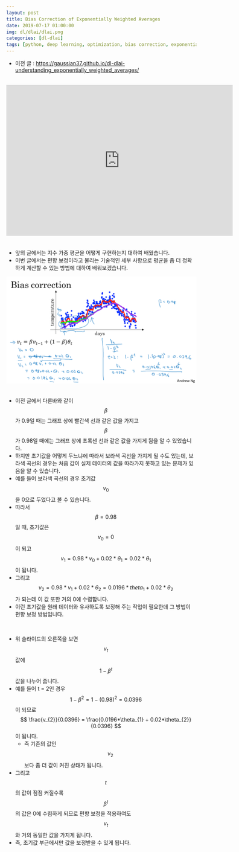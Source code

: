 ```yaml
---
layout: post
title: Bias Correction of Exponentially Weighted Averages
date: 2019-07-17 01:00:00
img: dl/dlai/dlai.png
categories: [dl-dlai] 
tags: [python, deep learning, optimization, bias correction, exponentially weighted averages] # add tag
---
```


- 이전 글 : https://gaussian37.github.io/dl-dlai-understanding_exponentially_weighted_averages/

<br>
<div style="text-align: center;">
    <iframe src="https://www.youtube.com/embed/lWzo8CajF5s" frameborder="0" allowfullscreen="true" width="600px" height="400px"> </iframe>
</div>
<br>

- 앞의 글에서는 지수 가중 평균을 어떻게 구현하는지 대하여 배웠습니다.
- 이번 글에서는 편향 보정이라고 불리는 기술적인 세부 사항으로 평균을 좀 더 정확하게 계산할 수 있는 방법에 대하여 배워보겠습니다.

<center><img src="../assets/img/dl/concept/bias_correction_exponentially_weighed_averages/1.png" alt="Drawing" style="width: 800px;"/></center>

<br>

- 이전 글에서 다룬바와 같이 $$ \beta $$가 0.9일 때는 그래프 상에 빨간색 선과 같은 값을 가지고 $$ \beta $$가 0.98일 때에는 그래프 상에 초록샌 선과 같은 값을 가지게 됨을 알 수 있었습니다.
- 하지만 초기값을 어떻게 두느냐에 따라서 보라색 곡선을 가지게 될 수도 있는데, 보라색 곡선의 경우는 처음 값이 실제 데이터의 값을 따라가지 못하고 있는 문제가 있음을 알 수 있습니다.
- 예를 들어 보라색 곡선의 경우 초기값 $$ v_{0} $$을 0으로 두었다고 볼 수 있습니다.
- 따라서 $$ \beta = 0.98 $$일 때, 초기값은 $$ v_{0} = 0 $$이 되고 $$ v_{1} = 0.98 * v_{0} + 0.02 * \theta_{1}  = 0.02 * \theta_{1} $$이 됩니다.
- 그리고  $$ v_{2} = 0.98 * v_{1} + 0.02 * \theta_{2} = 0.0196 * theta_{1} + 0.02 * \theta_{2} $$가 되는데 이 값 또한 거의 0에 수렴합니다.
- 이런 초기값을 원래 데이터와 유사하도록 보정해 주는 작업이 필요한데 그 방법이 편향 보정 방법입니다.

<br>

- 위 슬라이드의 오른쪽을 보면 $$ v_{t} $$ 값에 $$ 1 - \beta^{t} $$ 값을 나누어 줍니다.
- 예를 들어 t = 2인 경우 $$ 1 - \beta^{2} = 1 - (0.98)^{2} = 0.0396 $$이 되므로 $$ \frac{v_{2}}{0.0396} = \frac{0.0196*\theta_{1} + 0.02*\theta_{2}}{0.0396} $$이 됩니다.
    - 즉 기존의 값인 $$ v_{2} $$ 보다 좀 더 값이 커진 상태가 됩니다.
- 그리고 $$ t $$의 값이 점점 커질수록 $$ \beta^{t} $$의 값은 0에 수렴하게 되므로 편향 보정을 적용하여도 $$ v_{t} $$ 와 거의 동일한 값을 가지게 됩니다.
- 즉, 초기값 부근에서만 값을 보정받을 수 있게 됩니다. 